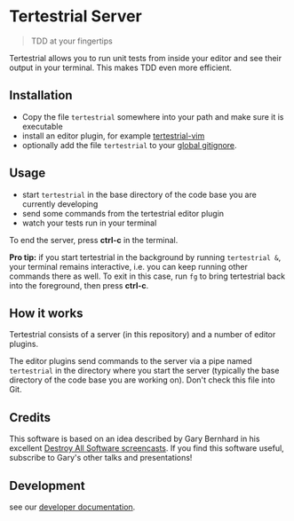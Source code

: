 # Tertestrial Server
> TDD at your fingertips

Tertestrial allows you to run unit tests from inside your editor
and see their output in your terminal.
This makes TDD even more efficient.


## Installation

* Copy the file `tertestrial` somewhere into your path and make sure it is executable
* install an editor plugin, for example [tertestrial-vim](https://github.com/kevgo/tertestrial-vim)
* optionally add the file `tertestrial` to your
  [global gitignore](https://help.github.com/articles/ignoring-files/#create-a-global-gitignore).


## Usage

* start `tertestrial` in the base directory of the code base you are currently developing
* send some commands from the tertestrial editor plugin
* watch your tests run in your terminal

To end the server, press __ctrl-c__ in the terminal.


__Pro tip:__ if you start tertestrial in the background by running `tertestrial &`,
your terminal remains interactive,
i.e. you can keep running other commands there as well.
To exit in this case, run `fg` to bring tertestrial back into the foreground,
then press __ctrl-c__.


## How it works

Tertestrial consists of a server (in this repository)
and a number of editor plugins.

The editor plugins send commands to the server
via a pipe named `tertestrial` in the directory where you start the server
(typically the base directory of the code base you are working on).
Don't check this file into Git.


## Credits

This software is based on an idea described by Gary Bernhard in his excellent
[Destroy All Software screencasts](https://www.destroyallsoftware.com/screencasts/catalog/running-tests-asynchronously).
If you find this software useful, subscribe to Gary's other talks and presentations!


## Development

see our [developer documentation](CONTRIBUTING.md).
